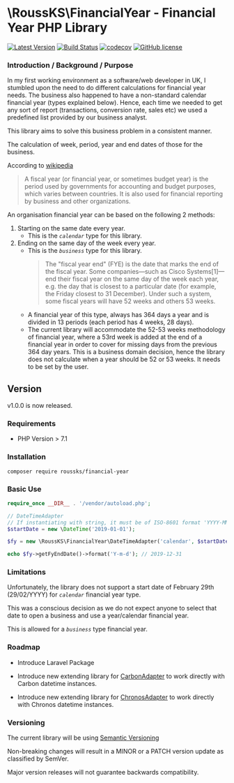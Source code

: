 # \RoussKS\FinancialYear - Financial Year PHP Library

[![Latest Version](https://img.shields.io/github/release/RoussKS/financial-year.svg?style=flat-square)](https://github.com/RoussKS/financial-year/releases)
[![Build Status](https://travis-ci.com/RoussKS/financial-year.svg?branch=master)](https://travis-ci.com/RoussKS/financial-year)
[![codecov](https://codecov.io/gh/RoussKS/financial-year/branch/master/graph/badge.svg)](https://codecov.io/gh/RoussKS/financial-year)
[![GitHub license](https://img.shields.io/github/license/RoussKS/financial-year.svg)](https://github.com/RoussKS/financial-year/blob/master/LICENSE)

### Introduction / Background / Purpose
In my first working environment as a software/web developer in UK, I stumbled upon the need to do different calculations for financial year needs.
The business also happened to have a non-standard calendar financial year (types explained below).
Hence, each time we needed to get any sort of report (transactions, conversion rate, sales etc) we used a predefined list provided by our business analyst. 

This library aims to solve this business problem in a consistent manner.

The calculation of week, period, year and end dates of those for the business.

According to [wikipedia](https://en.wikipedia.org/wiki/Fiscal_year)

>A fiscal year (or financial year, or sometimes budget year) is the period used by governments for accounting and budget purposes, which varies between countries. It is also used for financial reporting by business and other organizations.

An organisation financial year can be based on the following 2 methods:
1. Starting on the same date every year.
   - This is the *`calendar`* type for this library.
2. Ending on the same day of the week every year.
   - This is the *`business`* type for this library.
     >The "fiscal year end" (FYE) is the date that marks the end of the fiscal year. Some companies—such as Cisco Systems[1]—end their fiscal year on the same day of the week each year, e.g. the day that is closest to a particular date (for example, the Friday closest to 31 December). Under such a system, some fiscal years will have 52 weeks and others 53 weeks.
   - A financial year of this type, always has 364 days a year and is divided in 13 periods (each period has 4 weeks, 28 days).
   - The current library will accommodate the 52-53 weeks methodology of financial year, 
     where a 53rd week is added at the end of a financial year in order to cover for missing days from the previous 364 day years.
     This is a business domain decision, hence the library does not calculate when a year should be 52 or 53 weeks.
     It needs to be set by the user.

## Version
v1.0.0 is now released.

### Requirements
- PHP Version > 7.1

### Installation
```console
composer require roussks/financial-year
```

### Basic Use
```php
require_once __DIR__ . '/vendor/autoload.php';

// DateTimeAdapter
// If instantiating with string, it must be of ISO-8601 format 'YYYY-MM-DD'
$startDate = new \DateTime('2019-01-01');

$fy = new \RoussKS\FinancialYear\DateTimeAdapter('calendar', $startDate);

echo $fy->getFyEndDate()->format('Y-m-d'); // 2019-12-31 
```

### Limitations
Unfortunately, the library does not support a start date of February 29th (29/02/YYYY) for *`calendar`* financial year type.

This was a conscious decision as we do not expect anyone to select that date to open a business and use a year/calendar financial year.

This is allowed for a *`business`* type financial year. 

### Roadmap
- Introduce Laravel Package

- Introduce new extending library for [CarbonAdapter](https://github.com/briannesbitt/carbon) to work directly with Carbon datetime instances.

- Introduce new extending library for [ChronosAdapter](https://github.com/cakephp/chronos) to work directly with Chronos datetime instances.

### Versioning
The current library will be using [Semantic Versioning](https://semver.org/)

Non-breaking changes will result in a MINOR or a PATCH version update as classified by SemVer.

Major version releases will not guarantee backwards compatibility.